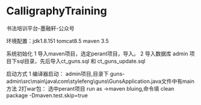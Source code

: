 # CalligraphyTraining
书法培训平台-墨融轩-公众号

环境配置：jdk1.8.151 tomcat8.5 maven 3.5

系统初始化
1 导入maven项目，选定perant项目，导入。
2 导入数据库 admin 项目下sql目录，先后导入ct_guns.sql 和 ct_guns_update.sql

启动方式
1 编译器启动：
admin项目,目录下 guns-admin\src\main\java\com\stylefeng\guns\GunsApplication.java文件中有main方法
2打war包：
选中perant项目 run as ->maven bluing,命令填
clean package -Dmaven.test.skip=true


